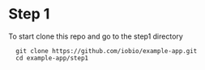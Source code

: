 # Step 1

To start clone this repo and go to the step1 directory

```
  git clone https://github.com/iobio/example-app.git
  cd example-app/step1
```